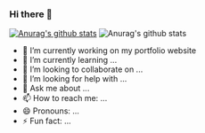 ### Hi there 👋
[![Anurag's github stats](https://github-readme-stats.vercel.app/api?username=ramazan-dtas)](https://github.com/anuraghazra/github-readme-stats)
![Anurag's github stats](https://github-readme-stats.vercel.app/api?username=ramazan-dtas&show_icons=true&theme=radical)

- 🔭 I’m currently working on my portfolio website
- 🌱 I’m currently learning ...
- 👯 I’m looking to collaborate on ...
- 🤔 I’m looking for help with ...
- 💬 Ask me about ...
- 📫 How to reach me: ...
- 😄 Pronouns: ...
- ⚡ Fun fact: ...
